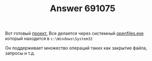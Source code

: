 ﻿---
title: "Answer 691075"
se.owner.user_id: 181373
se.owner.display_name: "Dmitriy"
se.owner.link: "https://ru.stackoverflow.com/users/181373/dmitriy"
se.answer_id: 691075
se.question_id: 691071
se.post_type: answer
se.score: 4
se.is_accepted: False
---
<p>Вот готовый <a href="https://www.codeproject.com/Articles/10760/An-app-to-see-who-has-files-open-on-a-network-serv" rel="nofollow noreferrer">проект.</a>
Все делается через системный <a href="https://technet.microsoft.com/ru-ru/library/bb490961.aspx" rel="nofollow noreferrer">openfiles.exe</a> который находится в <code>c:\Windows\System32</code> </p>

<p>Он поддерживает множество операций таких как закрытие файла, запросы и т.д.</p>
